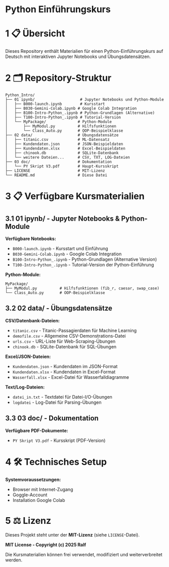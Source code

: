 
# Python Einführungskurs

# 1 📋 Übersicht

Dieses Repository enthält Materialien für einen Python-Einführungskurs auf Deutsch mit interaktiven Jupyter Notebooks und Übungsdatensätzen.

# 2 🗂️ Repository-Struktur

```
Python_Intro/
├── 01 ipynb/                    # Jupyter Notebooks und Python-Module
│   ├── B000-launch.ipynb        # Kursstart
│   ├── B030-Gemini-Colab.ipynb # Google Colab Integration
│   ├── B100-Intro-Python_.ipynb # Python-Grundlagen (Alternative)
│   ├── T100-Intro-Python_.ipynb # Tutorial-Version
│   └── MyPackage/              # Python-Module
│       ├── MyModul.py          # Hilfsfunktionen
│       └── Class_Auto.py       # OOP-Beispielklasse
├── 02 data/                    # Übungsdatensätze
│   ├── titanic.csv             # ML-Datensatz
│   ├── Kundendaten.json        # JSON-Beispieldaten
│   ├── Kundendaten.xlsx        # Excel-Beispieldaten
│   ├── chinook.db              # SQLite-Datenbank
│   └── weitere Dateien...      # CSV, TXT, LOG-Dateien
├── 03 doc/                     # Dokumentation
│   └── PY Skript V3.pdf        # Haupt-Kursskript
├── LICENSE                     # MIT-Lizenz
└── README.md                   # Diese Datei
```

# 3 📋 Verfügbare Kursmaterialien


## 3.1 **01 ipynb/** - Jupyter Notebooks & Python-Module

**Verfügbare Notebooks:**
- `B000-launch.ipynb` - Kursstart und Einführung
- `B030-Gemini-Colab.ipynb` - Google Colab Integration  
- `B100-Intro-Python_.ipynb` - Python-Grundlagen (Alternative Version)
- `T100-Intro-Python_.ipynb` - Tutorial-Version der Python-Einführung

**Python-Module:**
```
MyPackage/
├── MyModul.py          # Hilfsfunktionen (fib_r, caesar, swap_case)
└── Class_Auto.py       # OOP-Beispielklasse
```

## 3.2 **02 data/** - Übungsdatensätze

**CSV/Datenbank-Dateien:**
- `titanic.csv` - Titanic-Passagierdaten für Machine Learning
- `demofile.csv` - Allgemeine CSV-Demonstrations-Datei
- `urls.csv` - URL-Liste für Web-Scraping-Übungen
- `chinook.db` - SQLite-Datenbank für SQL-Übungen

**Excel/JSON-Dateien:**
- `Kundendaten.json` - Kundendaten im JSON-Format
- `Kundendaten.xlsx` - Kundendaten in Excel-Format
- `Wasserfall.xlsx` - Excel-Datei für Wasserfalldiagramme

**Text/Log-Dateien:**
- `datei_in.txt` - Textdatei für Datei-I/O-Übungen
- `logdatei` - Log-Datei für Parsing-Übungen

## 3.3 **03 doc/** - Dokumentation

**Verfügbare PDF-Dokumente:**
- `PY Skript V3.pdf` - Kursskript (PDF-Version)


# 4 🛠️ Technisches Setup

**Systemvoraussetzungen:**
- Browser mit Internet-Zugang
- Goggle-Account
- Installation Google Colab



# 5 ⚖️ Lizenz

Dieses Projekt steht unter der **MIT-Lizenz** (siehe `LICENSE`-Datei).

**MIT License - Copyright (c) 2025 Ralf**

Die Kursmaterialien können frei verwendet, modifiziert und weiterverbreitet werden.
